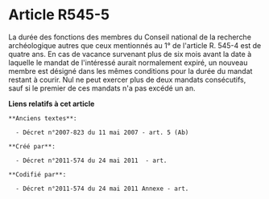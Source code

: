 # Article R545-5

La durée des fonctions des membres du Conseil national de la recherche archéologique autres que ceux mentionnés au 1° de
l'article R. 545-4 est de quatre ans. En cas de vacance survenant plus de six mois avant la date à laquelle le mandat de
l'intéressé aurait normalement expiré, un nouveau membre est désigné dans les mêmes conditions pour la durée du mandat
restant à courir. Nul ne peut exercer plus de deux mandats consécutifs, sauf si le premier de ces mandats n'a pas excédé un
an.

**Liens relatifs à cet article**

	**Anciens textes**:

	  - Décret n°2007-823 du 11 mai 2007 - art. 5 (Ab)

	**Créé par**:

	  - Décret n°2011-574 du 24 mai 2011  - art.

	**Codifié par**:

	  - Décret n°2011-574 du 24 mai 2011 Annexe - art.
